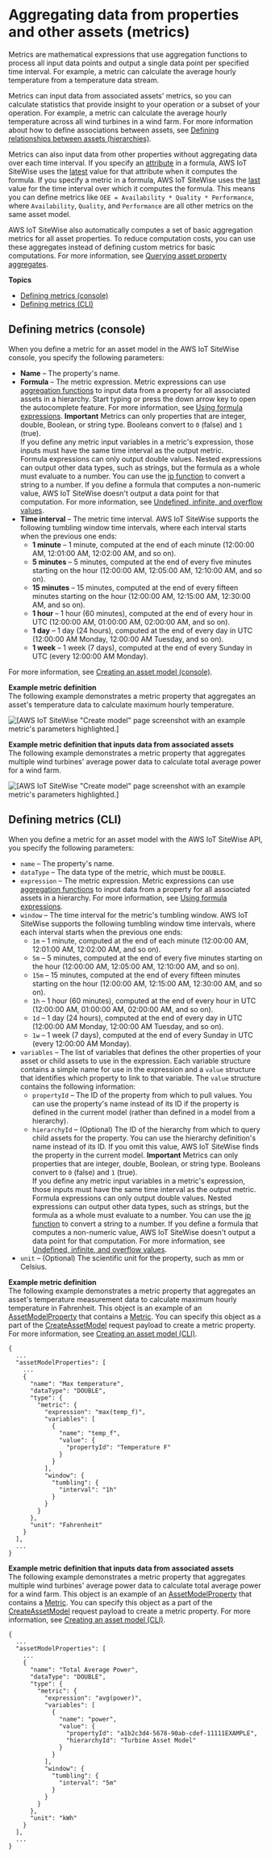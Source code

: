 # Aggregating data from properties and other assets \(metrics\)<a name="metrics"></a>

Metrics are mathematical expressions that use aggregation functions to process all input data points and output a single data point per specified time interval\. For example, a metric can calculate the average hourly temperature from a temperature data stream\.

Metrics can input data from associated assets' metrics, so you can calculate statistics that provide insight to your operation or a subset of your operation\. For example, a metric can calculate the average hourly temperature across all wind turbines in a wind farm\. For more information about how to define associations between assets, see [Defining relationships between assets \(hierarchies\)](asset-hierarchies.md)\.

Metrics can also input data from other properties without aggregating data over each time interval\. If you specify an [attribute](attributes.md) in a formula, AWS IoT SiteWise uses the [latest](formula-expressions.md#latest-definition) value for that attribute when it computes the formula\. If you specify a metric in a formula, AWS IoT SiteWise uses the [last](formula-expressions.md#last-definition) value for the time interval over which it computes the formula\. This means you can define metrics like `OEE = Availability * Quality * Performance`, where `Availability`, `Quality`, and `Performance` are all other metrics on the same asset model\.

AWS IoT SiteWise also automatically computes a set of basic aggregation metrics for all asset properties\. To reduce computation costs, you can use these aggregates instead of defining custom metrics for basic computations\. For more information, see [Querying asset property aggregates](query-industrial-data.md#aggregates)\.

**Topics**
+ [Defining metrics \(console\)](#define-metrics-console)
+ [Defining metrics \(CLI\)](#define-metrics-cli)

## Defining metrics \(console\)<a name="define-metrics-console"></a>

When you define a metric for an asset model in the AWS IoT SiteWise console, you specify the following parameters:
+ <a name="asset-property-name-console"></a>**Name** – The property's name\.
+ **Formula** – The metric expression\. Metric expressions can use [aggregation functions](formula-expressions.md#expression-aggregation-functions) to input data from a property for all associated assets in a hierarchy\. Start typing or press the down arrow key to open the autocomplete feature\. For more information, see [Using formula expressions](formula-expressions.md)\.
**Important**  <a name="metric-input-rules"></a>
Metrics can only properties that are integer, double, Boolean, or string type\. Booleans convert to `0` \(false\) and `1` \(true\)\.  
If you define any metric input variables in a metric's expression, those inputs must have the same time interval as the output metric\.  
<a name="formula-output-rules"></a>Formula expressions can only output double values\. Nested expressions can output other data types, such as strings, but the formula as a whole must evaluate to a number\. You can use the [jp function](formula-expressions.md#jp-definition) to convert a string to a number\. If you define a formula that computes a non\-numeric value, AWS IoT SiteWise doesn't output a data point for that computation\. For more information, see [Undefined, infinite, and overflow values](formula-expressions.md#undefined-values)\.
+ **Time interval** – The metric time interval\. <a name="metric-window-info"></a>AWS IoT SiteWise supports the following tumbling window time intervals, where each interval starts when the previous one ends:
  + **1 minute** – <a name="metric-window-1m"></a>1 minute, computed at the end of each minute \(12:00:00 AM, 12:01:00 AM, 12:02:00 AM, and so on\)\.
  + **5 minutes** – <a name="metric-window-5m"></a>5 minutes, computed at the end of every five minutes starting on the hour \(12:00:00 AM, 12:05:00 AM, 12:10:00 AM, and so on\)\.
  + **15 minutes** – <a name="metric-window-15m"></a>15 minutes, computed at the end of every fifteen minutes starting on the hour \(12:00:00 AM, 12:15:00 AM, 12:30:00 AM, and so on\)\.
  + **1 hour** – <a name="metric-window-1h"></a>1 hour \(60 minutes\), computed at the end of every hour in UTC \(12:00:00 AM, 01:00:00 AM, 02:00:00 AM, and so on\)\.
  + **1 day** – <a name="metric-window-1d"></a>1 day \(24 hours\), computed at the end of every day in UTC \(12:00:00 AM Monday, 12:00:00 AM Tuesday, and so on\)\.
  + **1 week** – <a name="metric-window-1w"></a>1 week \(7 days\), computed at the end of every Sunday in UTC \(every 12:00:00 AM Monday\)\.

For more information, see [Creating an asset model \(console\)](create-asset-models.md#create-asset-model-console)\.

**Example metric definition**  
The following example demonstrates a metric property that aggregates an asset's temperature data to calculate maximum hourly temperature\.  

![\[AWS IoT SiteWise "Create model" page screenshot with an example metric's parameters highlighted.\]](http://docs.aws.amazon.com/iot-sitewise/latest/userguide/images/sitewise-define-metric-console.png)

**Example metric definition that inputs data from associated assets**  
The following example demonstrates a metric property that aggregates multiple wind turbines' average power data to calculate total average power for a wind farm\.  

![\[AWS IoT SiteWise "Create model" page screenshot with an example metric's parameters highlighted.\]](http://docs.aws.amazon.com/iot-sitewise/latest/userguide/images/sitewise-define-complex-metric-console.png)

## Defining metrics \(CLI\)<a name="define-metrics-cli"></a>

When you define a metric for an asset model with the AWS IoT SiteWise API, you specify the following parameters:
+ <a name="asset-property-name-cli"></a>`name` – The property's name\.
+ `dataType` – The data type of the metric, which must be `DOUBLE`\.
+ `expression` – The metric expression\. Metric expressions can use [aggregation functions](formula-expressions.md#expression-aggregation-functions) to input data from a property for all associated assets in a hierarchy\. For more information, see [Using formula expressions](formula-expressions.md)\.
+ `window` – The time interval for the metric's tumbling window\. <a name="metric-window-info"></a>AWS IoT SiteWise supports the following tumbling window time intervals, where each interval starts when the previous one ends:
  + `1m` – <a name="metric-window-1m"></a>1 minute, computed at the end of each minute \(12:00:00 AM, 12:01:00 AM, 12:02:00 AM, and so on\)\.
  + `5m` – <a name="metric-window-5m"></a>5 minutes, computed at the end of every five minutes starting on the hour \(12:00:00 AM, 12:05:00 AM, 12:10:00 AM, and so on\)\.
  + `15m` – <a name="metric-window-15m"></a>15 minutes, computed at the end of every fifteen minutes starting on the hour \(12:00:00 AM, 12:15:00 AM, 12:30:00 AM, and so on\)\.
  + `1h` – <a name="metric-window-1h"></a>1 hour \(60 minutes\), computed at the end of every hour in UTC \(12:00:00 AM, 01:00:00 AM, 02:00:00 AM, and so on\)\.
  + `1d` – <a name="metric-window-1d"></a>1 day \(24 hours\), computed at the end of every day in UTC \(12:00:00 AM Monday, 12:00:00 AM Tuesday, and so on\)\.
  + `1w` – <a name="metric-window-1w"></a>1 week \(7 days\), computed at the end of every Sunday in UTC \(every 12:00:00 AM Monday\)\.
+ `variables` – The list of variables that defines the other properties of your asset or child assets to use in the expression\. Each variable structure contains a simple name for use in the expression and a `value` structure that identifies which property to link to that variable\. The `value` structure contains the following information:
  + `propertyId` – The ID of the property from which to pull values\. You can use the property's name instead of its ID if the property is defined in the current model \(rather than defined in a model from a hierarchy\)\.
  + `hierarchyId` – \(Optional\) The ID of the hierarchy from which to query child assets for the property\. You can use the hierarchy definition's name instead of its ID\. If you omit this value, AWS IoT SiteWise finds the property in the current model\.
**Important**  <a name="metric-input-rules"></a>
Metrics can only properties that are integer, double, Boolean, or string type\. Booleans convert to `0` \(false\) and `1` \(true\)\.  
If you define any metric input variables in a metric's expression, those inputs must have the same time interval as the output metric\.  
<a name="formula-output-rules"></a>Formula expressions can only output double values\. Nested expressions can output other data types, such as strings, but the formula as a whole must evaluate to a number\. You can use the [jp function](formula-expressions.md#jp-definition) to convert a string to a number\. If you define a formula that computes a non\-numeric value, AWS IoT SiteWise doesn't output a data point for that computation\. For more information, see [Undefined, infinite, and overflow values](formula-expressions.md#undefined-values)\.
+ <a name="asset-property-unit-cli"></a>`unit` – \(Optional\) The scientific unit for the property, such as mm or Celsius\.

**Example metric definition**  
The following example demonstrates a metric property that aggregates an asset's temperature measurement data to calculate maximum hourly temperature in Fahrenheit\. This object is an example of an [AssetModelProperty](https://docs.aws.amazon.com/iot-sitewise/latest/APIReference/API_AssetModelProperty.html) that contains a [Metric](https://docs.aws.amazon.com/iot-sitewise/latest/APIReference/API_Metric.html)\. You can specify this object as a part of the [CreateAssetModel](https://docs.aws.amazon.com/iot-sitewise/latest/APIReference/API_CreateAssetModel.html) request payload to create a metric property\. For more information, see [Creating an asset model \(CLI\)](create-asset-models.md#create-asset-model-cli)\.  

```
{
  ...
  "assetModelProperties": [
    ...
    {
      "name": "Max temperature",
      "dataType": "DOUBLE",
      "type": {
        "metric": {
          "expression": "max(temp_f)",
          "variables": [
            {
              "name": "temp_f",
              "value": {
                "propertyId": "Temperature F"
              }
            }
          ],
          "window": {
            "tumbling": {
              "interval": "1h"
            }
          }
        }
      },
      "unit": "Fahrenheit"
    }
  ],
  ...
}
```

**Example metric definition that inputs data from associated assets**  
The following example demonstrates a metric property that aggregates multiple wind turbines' average power data to calculate total average power for a wind farm\. This object is an example of an [AssetModelProperty](https://docs.aws.amazon.com/iot-sitewise/latest/APIReference/API_AssetModelProperty.html) that contains a [Metric](https://docs.aws.amazon.com/iot-sitewise/latest/APIReference/API_Metric.html)\. You can specify this object as a part of the [CreateAssetModel](https://docs.aws.amazon.com/iot-sitewise/latest/APIReference/API_CreateAssetModel.html) request payload to create a metric property\. For more information, see [Creating an asset model \(CLI\)](create-asset-models.md#create-asset-model-cli)\.  

```
{
  ...
  "assetModelProperties": [
    ...
    {
      "name": "Total Average Power",
      "dataType": "DOUBLE",
      "type": {
        "metric": {
          "expression": "avg(power)",
          "variables": [
            {
              "name": "power",
              "value": {
                "propertyId": "a1b2c3d4-5678-90ab-cdef-11111EXAMPLE",
                "hierarchyId": "Turbine Asset Model"
              }
            }
          ],
          "window": {
            "tumbling": {
              "interval": "5m"
            }
          }
        }
      },
      "unit": "kWh"
    }
  ],
  ...
}
```